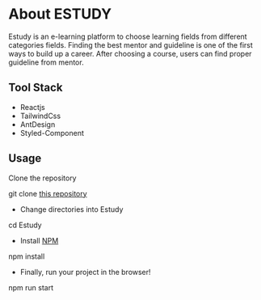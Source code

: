 # About ESTUDY

Estudy is an e-learning platform to choose learning fields from different categories fields. Finding the best mentor and guideline is one of the first ways to build up a career. After choosing a course, users can find proper guideline from mentor.

## Tool Stack

-   Reactjs
-   TailwindCss
-   AntDesign
-   Styled-Component

## Usage

Clone the repository

git clone [this repository](https://github.com/chimobi-justice/Estudy.git)

-   Change directories into Estudy

cd Estudy

-   Install [NPM](https://nodejs.org/en/)

npm install

-   Finally, run your project in the browser!

npm run start
